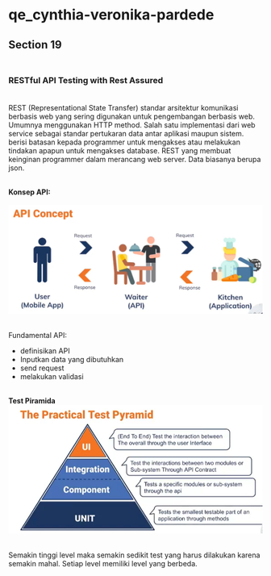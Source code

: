 # qe_cynthia-veronika-pardede
## **Section 19**<br><br>
### **RESTful API Testing with Rest Assured**<br><br>

REST (Representational State Transfer) standar arsitektur komunikasi berbasis web yang sering digunakan untuk pengembangan berbasis web. Umumnya menggunakan HTTP method. Salah satu implementasi dari web service sebagai standar pertukaran data antar aplikasi maupun sistem. berisi batasan kepada programmer untuk mengakses atau melakukan tindakan apapun untuk mengakses database. REST yang membuat keinginan programmer dalam merancang web server. Data biasanya berupa json. <br><br>

**Konsep API:**<br><br>
![Soal](/19_RESTful%20API%20Testing%20with%20Rest%20Assured/screenshots/summary.png)<br><br>

Fundamental API:
- definisikan API
- Inputkan data yang dibutuhkan
- send request
- melakukan validasi<br><br>

**Test Piramida**<br>
![Soal](/19_RESTful%20API%20Testing%20with%20Rest%20Assured/screenshots/1.png)<br><br>

Semakin tinggi level maka semakin sedikit test yang harus dilakukan karena semakin mahal. Setiap level memiliki level yang berbeda.<br><br>




